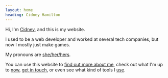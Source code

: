 ```yaml
---
layout: home
heading: Cidney Hamilton
---
```


Hi, I'm <a href="h-card" rel="me" href="{{ site.url }}">Cidney</a>, and this is my website. 

I used to be a web developer and worked at several tech companies, but now I mostly just make games.

My pronouns are <a href="https://pronoun.is/she" target="_blank">she/her/hers</a>.

You can use this website to <a href="{{ site.url }}/about">find out more about me</a>, check out what I'm up to <a href="{{ site.url }}/now">now</a>, <a href="{{ site.url }}/contact/">get in touch</a>, or even see what kind of tools I <a href="{{ site.url}}/uses">use</a>.
